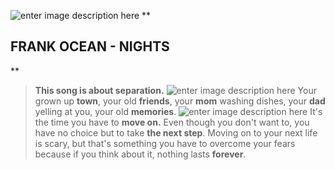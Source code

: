 
![enter image description here](https://pp.userapi.com/c849120/v849120625/67721/2CoSh-wYumI.jpg)
**

## FRANK OCEAN - NIGHTS

**
>**This song is about separation.** ![enter image description here](https://pp.userapi.com/c850328/v850328244/c94e/fD1lJhOnL0Y.jpg)
>Your grown up **town**, your old **friends**, your **mom** washing dishes, your **dad** yelling at you, your old **memories**.
>![enter image description here](https://media.giphy.com/media/Xoy4JNST6tTWyuySvd/giphy.gif)
> It's the time you have to **move on.** Even though you don't want to, you have no choice but to take **the next step**. Moving on to your next life is scary, but that's something you have to overcome your fears because if you think about it, nothing lasts **forever**.